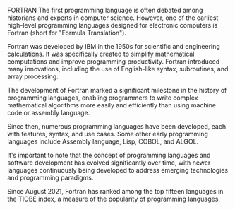 FORTRAN
The first programming language is often debated among historians and experts in computer science. However, one of the earliest high-level programming languages designed for electronic computers is Fortran (short for "Formula Translation").

Fortran was developed by IBM in the 1950s for scientific and engineering calculations. It was specifically created to simplify mathematical computations and improve programming productivity. Fortran introduced many innovations, including the use of English-like syntax, subroutines, and array processing.

The development of Fortran marked a significant milestone in the history of programming languages, enabling programmers to write complex mathematical algorithms more easily and efficiently than using machine code or assembly language.

Since then, numerous programming languages have been developed, each with features, syntax, and use cases. Some other early programming languages include Assembly language, Lisp, COBOL, and ALGOL.

It's important to note that the concept of programming languages and software development has evolved significantly over time, with newer languages continuously being developed to address emerging technologies and programming paradigms.

Since August 2021, Fortran has ranked among the top fifteen languages in the TIOBE index, a measure of the popularity of programming languages.
